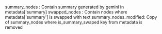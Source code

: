 summary_nodes : Contain summary generated by gemini in metadata['summary]
swapped_nodes : Contain nodes where metadata['summary'] is swapped with text
summary_nodes_modified: Copy of summary_nodes where is_summary_swaped key from metadata is removed